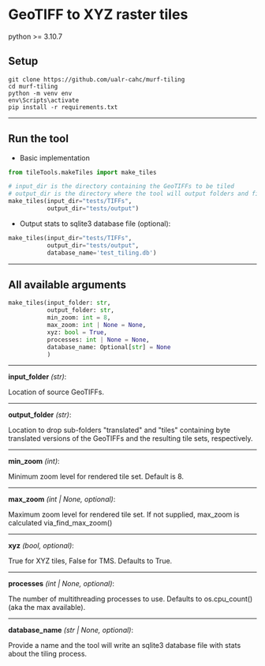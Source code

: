 # GeoTIFF to XYZ raster tiles

python >= 3.10.7

## Setup
```
git clone https://github.com/ualr-cahc/murf-tiling
cd murf-tiling
python -m venv env
env\Scripts\activate
pip install -r requirements.txt
```
___
## Run the tool

* Basic implementation
```python
from tileTools.makeTiles import make_tiles

# input_dir is the directory containing the GeoTIFFs to be tiled
# output_dir is the directory where the tool will output folders and files
make_tiles(input_dir="tests/TIFFs",
           output_dir="tests/output")
```

* Output stats to sqlite3 database file (optional):
```python
make_tiles(input_dir="tests/TIFFs",
           output_dir="tests/output",
           database_name='test_tiling.db')
```
___
## All available arguments


```python
make_tiles(input_folder: str,
           output_folder: str,
           min_zoom: int = 8,
           max_zoom: int | None = None,
           xyz: bool = True,
           processes: int | None = None,
           database_name: Optional[str] = None
           )
```

___
**input_folder** *(str)*: 

Location of source GeoTIFFs.
___
**output_folder** *(str)*: 

Location to drop sub-folders "translated" and "tiles" containing byte translated versions of the GeoTIFFs and the resulting tile sets, respectively.
___
**min_zoom** *(int)*: 

Minimum zoom level for rendered tile set. Default is 8.
___
**max_zoom** *(int | None, optional)*: 

Maximum zoom level for rendered tile set. If not supplied, max_zoom is calculated via_find_max_zoom()
___
**xyz** *(bool, optional)*: 

True for XYZ tiles, False for TMS. Defaults to True.
___
**processes** *(int | None, optional)*: 

The number of multithreading processes to use. Defaults to os.cpu_count() (aka the max available).
___
**database_name** *(str | None, optional)*: 

Provide a name and the tool will write an sqlite3 database file with stats about the tiling process.

